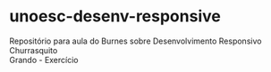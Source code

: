 # unoesc-desenv-responsive
Repositório para aula do Burnes sobre Desenvolvimento Responsivo<br>
Churrasquito<br>
Grando - Exercício<br>
